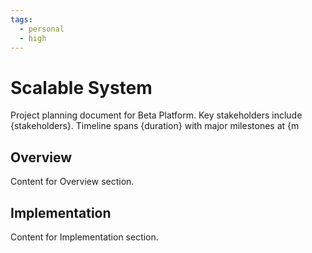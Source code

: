 ```yaml
---
tags:
  - personal
  - high
---
```


# Scalable System

Project planning document for Beta Platform. Key stakeholders include {stakeholders}. Timeline spans {duration} with major milestones at {m

## Overview

Content for Overview section.

## Implementation

Content for Implementation section.
